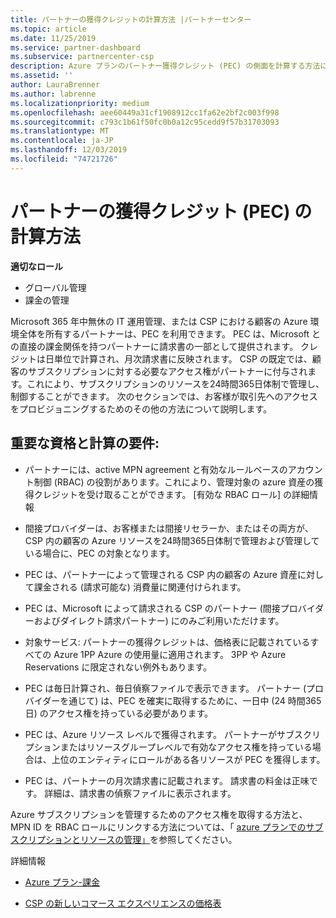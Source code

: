 ```yaml
---
title: パートナーの獲得クレジットの計算方法 |パートナーセンター
ms.topic: article
ms.date: 11/25/2019
ms.service: partner-dashboard
ms.subservice: partnercenter-csp
description: Azure プランのパートナー獲得クレジット (PEC) の側面を計算する方法について説明します。 これには、パートナーと間接プロバイダーの資格要件が含まれます。
ms.assetid: ''
author: LauraBrenner
ms.author: labrenne
ms.localizationpriority: medium
ms.openlocfilehash: aee60449a31cf1908912cc1fa62e2bf2c003f998
ms.sourcegitcommit: c793c1b61f50fc0b0a12c95cedd9f57b31703093
ms.translationtype: MT
ms.contentlocale: ja-JP
ms.lasthandoff: 12/03/2019
ms.locfileid: "74721726"
---
```

# <a name="how-the-partner-earned-credit-pec-is-calculated"></a>パートナーの獲得クレジット (PEC) の計算方法

**適切なロール**

- グローバル管理
- 課金の管理

Microsoft 365 年中無休の IT 運用管理、または CSP における顧客の Azure 環境全体を所有するパートナーは、PEC を利用できます。 PEC は、Microsoft との直接の課金関係を持つパートナーに請求書の一部として提供されます。 クレジットは日単位で計算され、月次請求書に反映されます。 CSP の既定では、顧客のサブスクリプションに対する必要なアクセス権がパートナーに付与されます。これにより、サブスクリプションのリソースを24時間365日体制で管理し、制御することができます。 次のセクションでは、お客様が取引先へのアクセスをプロビジョニングするためのその他の方法について説明します。


## <a name="important-eligibility-and-calculation-requirements"></a>重要な資格と計算の要件:

- パートナーには、active MPN agreement と有効なルールベースのアカウント制御 (RBAC) の役割があります。これにより、管理対象の azure 資産の獲得クレジットを受け取ることができます。 [有効な RBAC ロール] の詳細情報

- 間接プロバイダーは、お客様または間接リセラーか、またはその両方が、CSP 内の顧客の Azure リソースを24時間365日体制で管理および管理している場合に、PEC の対象となります。

- PEC は、パートナーによって管理される CSP 内の顧客の Azure 資産に対して課金される (請求可能な) 消費量に関連付けられます。 

- PEC は、Microsoft によって請求される CSP のパートナー (間接プロバイダーおよびダイレクト請求パートナー) にのみご利用いただけます。

- 対象サービス: パートナーの獲得クレジットは、価格表に記載されているすべての Azure 1PP Azure の使用量に適用されます。 3PP や Azure Reservations に限定されない例外もあります。

- PEC は毎日計算され、毎日偵察ファイルで表示できます。 パートナー (プロバイダーを通じて) は、PEC を確実に取得するために、一日中 (24 時間365日) のアクセス権を持っている必要があります。

- PEC は、Azure リソース レベルで獲得されます。 パートナーがサブスクリプションまたはリソースグループレベルで有効なアクセス権を持っている場合は、上位のエンティティにロールがある各リソースが PEC を獲得します。 

- PEC は、パートナーの月次請求書に記載されます。 請求書の料金は正味です。 詳細は、請求書の偵察ファイルに表示されます。

Azure サブスクリプションを管理するためのアクセス権を取得する方法と、MPN ID を RBAC ロールにリンクする方法については、「 [azure プランでのサブスクリプションとリソースの管理」](azure-plan-manage.md)を参照してください。

詳細情報

- [Azure プラン-課金](azure-plan-billing.md)

- [CSP の新しいコマース エクスペリエンスの価格表](azure-plan-price-list.md)